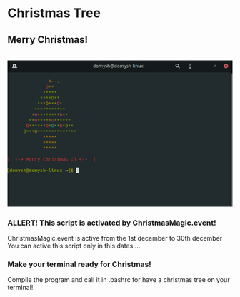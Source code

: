 # Christmas Tree
## Merry Christmas!
<br/>
<img src="TerminalTree.png" />
<br/>

### ALLERT! This script is activated by ChristmasMagic.event!

ChristmasMagic.event is active from the 1st december to 30th december
You can active this script only in this dates....

### Make your terminal ready for Christmas!

Compile the program and call it in .bashrc
for have a christmas tree on your terminal!


